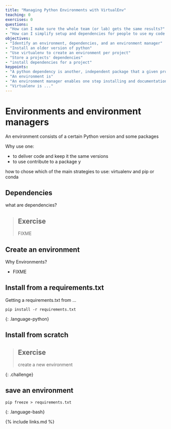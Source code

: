 ```yaml
---
title: "Managing Python Environments with VirtualEnv"
teaching: 0
exercises: 0
questions:
- "How can I make sure the whole team (or lab) gets the same results?"
- "How can I simplify setup and dependencies for people to use my code or reproduce my results?"
objectives:
- "Identify an environment, dependencies, and an environment manager"
- "Install an older version of python"
- "Use virtualenv to create an environment per project"
- "Store a projects' dependencies"
- "install dependencies for a project"
keypoints:
- "A python dependency is another, independent package that a given project uses and requires to be able to run"
- "An environment is"
- "An environment manager enables one step installing and documentation of dependencies, including versions"
- "Virtualenv is ..."
---
```


# Environments and environment managers

An environment consists of a certain Python version and some packages

Why use one:
- to deliver code and keep it the same versions
- to use contribute to a package y

how to chose which of the main strategies to use: virtualenv and pip or conda

## Dependencies

what are dependencies?

> ## Exercise
> FIXME

## Create an environment

Why Environments?
 - FIXME


## Install from a requirements.txt

Getting a requirements.txt from ...

~~~
pip install -r requirements.txt
~~~
{: .language-python}

## Install from scratch

> ## Exercise
> create a new environment
>
{: .challenge}



## save an environment

~~~
pip freeze > requirements.txt
~~~
{: .language-bash}

{% include links.md %}
